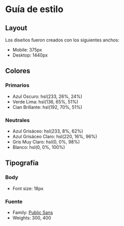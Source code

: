 # Guía de estilo

## Layout

Los diseños fueron creados con los siguientes anchos:

- Mobile: 375px
- Desktop: 1440px

## Colores

### Primarios

- Azul Oscuro: hsl(233, 26%, 24%)
- Verde Lima: hsl(136, 65%, 51%)
- Cian Brillante: hsl(192, 70%, 51%)

### Neutrales

- Azul Grisáceo: hsl(233, 8%, 62%)
- Azul Grisáceo Claro: hsl(220, 16%, 96%)
- Gris Muy Claro: hsl(0, 0%, 98%)
- Blanco: hsl(0, 0%, 100%)

## Tipografía

### Body

- Font size: 18px

### Fuente

- Family: [Public Sans](https://fonts.google.com/specimen/Public+Sans)
- Weights: 300, 400
